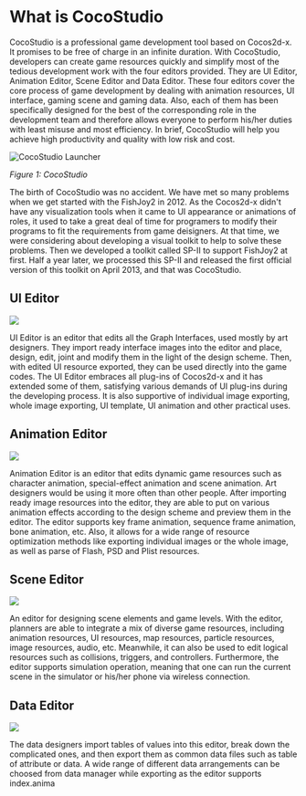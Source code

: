# What is CocoStudio

CocoStudio is a professional game development  tool based on Cocos2d-x. It promises to be free of charge in an infinite duration. With CocoStudio, developers can create game resources quickly and simplify most of the tedious development work with the four editors provided. They are UI Editor, Animation Editor, Scene Editor and Data Editor. These four editors cover the core process of game development by dealing with animation resources, UI interface, gaming scene and gaming data. Also, each of them has been specifically designed for the best of the corresponding role in the development team and therefore allows everyone to perform his/her duties with least misuse and most efficiency. In brief, CocoStudio will help you achieve high productivity and quality with low risk and cost.


![CocoStudio Launcher](res/cocostudio-launch.png)

*Figure 1: CocoStudio*

The birth of CocoStudio was no accident. We have met so many problems when we get started with the FishJoy2 in 2012. As the Cocos2d-x didn't have any visualization tools when it came to UI appearance or animations of roles, it used to take a great deal of time for programers to modify their programs to fit the requirements from game deisigners. At that time, we were considering about developing a visual toolkit to help to solve these problems. Then we developed a toolkit called SP-II to support FishJoy2 at first. Half a year later, we processed this SP-II and released the first official version of this toolkit on April 2013, and that was CocoStudio.

## UI Editor

![](res/icon-ui.png)

UI Editor is an editor that edits all the Graph Interfaces, used mostly by art designers. They import ready interface images into the editor and place, design, edit, joint and modify them in the light of the design scheme. Then, with edited UI resource exported, they can be used directly into the game codes. The UI Editor embraces all plug-ins of Cocos2d-x and it has extended some of them, satisfying various demands of UI plug-ins during the developing process. It is also supportive of individual image exporting, whole image exporting, UI template, UI animation and other practical uses.

## Animation Editor

![](res/icon-animation.png)

Animation Editor is an editor that edits dynamic game resources such as character animation, special-effect animation and scene animation. Art designers would be using it more often than other people. After importing ready image resources into the editor, they are able to put on various animation effects according to the design scheme and preview them in the editor. The editor supports key frame animation, sequence frame animation, bone animation, etc. Also, it allows for a wide range of resource optimization methods like exporting individual images or the whole image, as well as parse of Flash, PSD and Plist resources.

## Scene Editor

![](res/icon-scene.png)

An editor for designing scene elements and game levels. With the editor, planners are able to integrate a mix of diverse game resources, including animation resources, UI resources, map resources, particle resources, image resources, audio, etc. Meanwhile, it can also be used to edit logical resources such as collisions, triggers, and controllers. Furthermore, the editor supports simulation operation, meaning that one can run the current scene in the simulator or his/her phone via wireless connection.

## Data Editor

![](res/icon-data.png)

The data designers import tables of values into this editor, break down the complicated ones, and then export them as common data files such as table of attribute or data. A wide range of different data arrangements can be choosed from data manager while exporting as the editor supports index.anima
